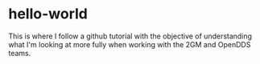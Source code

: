 # hello-world
This is where I follow a github tutorial with the objective of understanding what I'm looking at more fully when working with the 2GM and OpenDDS teams.
